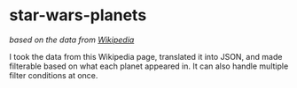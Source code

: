 # star-wars-planets

_based on the data from [Wikipedia](https://en.wikipedia.org/wiki/List_of_Star_Wars_planets_and_moons)_

I took the data from this Wikipedia page, translated it into JSON, and made filterable based on what each planet appeared in. It can also handle multiple filter conditions at once.
